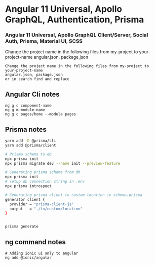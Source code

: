 # Angular 11 Universal, Apollo GraphQL, Authentication, Prisma
### Angular 11 Universal, Apollo GraphQL Client/Server, Social Auth, Prisma, Material UI, SCSS

Change the project name in the following files from my-project to your-project-name
angular.json, package.json

```
Change the project name in the following files from my-project to your-project-name  
angular.json, package.json
or in search find and replace
```
## Angular Cli notes
```
ng g c component-name
ng g m module-name
ng g c pages/home --module pages
```

## Prisma notes
```bash
yarn add -D @prisma/cli
yarn add @prisma/client

# Prisma schema to db
npx prisma init
npx prisma migrate dev --name init --preview-feature

# Generating prisma schema from db
npx prisma init
# setup db connection string in .env
npx prisma introspect

# Generating prisma client to custom location in schema.prisma
generator client {
  provider = "prisma-client-js"
  output   = "./to/custom/location"
}


prisma generate
```

## ng command notes
```
# Adding ionic ui only to angular
ng add @ionic/angular
```

